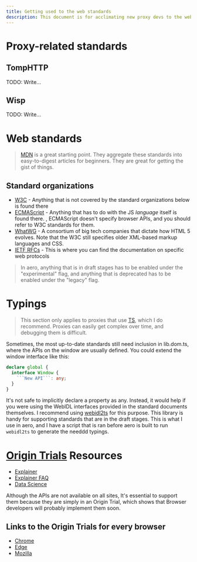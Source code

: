 ```yaml
---
title: Getting used to the web standards
description: This document is for acclimating new proxy devs to the web standards relevant to proxy dev
---
```


# Proxy-related standards

## TompHTTP

TODO: Write...

## Wisp

TODO: Write...

# Web standards

> [MDN](https://mdn.dev) is a great starting point. They aggregate these standards into easy-to-digest articles for beginners. They are great for getting the gist of things.

## Standard organizations

- [W3C](https://www.w3.org/) - Anything that is not covered by the standard organizations below is found there
- [ECMAScript](https://ecma-international.org/publications-and-standards/standards/ecma-262) - Anything that has to do with the JS _language_ itself is found there. , ECMAScript doesn't specify browser APIs, and you should refer to W3C standards for them.
- [WhatWG](https://whatwg.org/) - A consortium of big tech companies that dictate how HTML 5 evolves. Note that the W3C still specifies older XML-based markup languages and CSS.
- [IETF RFCs](https://www.ietf.org/standards/rfcs/) - This is where you can find the documentation on specific web protocols

> In aero, anything that is in draft stages has to be enabled under the "experimental" flag, and anything that is deprecated has to be enabled under the "legacy" flag.

# Typings

> This section only applies to proxies that use [TS](https://www.typescriptlang.org), which I do recommend. Proxies can easily get complex over time, and debugging them is difficult.

Sometimes, the most up-to-date standards still need inclusion in lib.dom.ts, where the APIs on the window are usually defined. You could extend the window interface like this:

````ts
declare global {
  interface Window {
    ```New API```: any;
  }
}
````

It's not safe to implicitly declare a property as any. Instead, it would help if you were using the WebIDL interfaces provided in the standard documents themselves. I recommend using [webidl2ts](https://github.com/giniedp/webidl2ts) for this purpose. This library is handy for supporting standards that are in the draft stages. This is what I use in aero, and I have a script that is ran before aero is built to run `webidl2ts` to generate the needdd typings.

# [Origin Trials](https://developer.chrome.com/origintrials/#/trials/active) Resources

- [Explainer](https://github.com/GoogleChrome/OriginTrials/blob/gh-pages/explainer.md)
- [Explainer FAQ](http://googlechrome.github.io/OriginTrials/developer-guide.html)
- [Data Science](https://rviscomi.dev/2023/07/origin-trials-and-tribulations)

Although the APIs are not available on all sites, It's essential to support them because they are simply in an Origin Trial, which shows that Browser developers will probably implement them soon.

## Links to the Origin Trials for every browser

- [Chrome](https://developer.chrome.com/origintrials/#/trials/active)
- [Edge](https://microsoftedge.github.io/MSEdgeExplainers/origin-trials)
- [Mozilla](https://wiki.mozilla.org/Origin_Trials)
